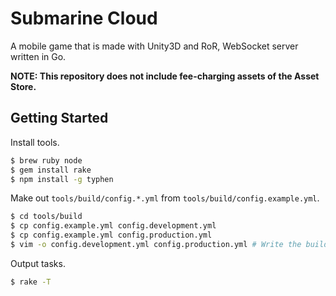 # Submarine Cloud

A mobile game that is made with Unity3D and RoR, WebSocket server written in Go.

**NOTE: This repository does not include fee-charging assets of the Asset Store.**

## Getting Started

Install tools.

```bash
$ brew ruby node
$ gem install rake
$ npm install -g typhen
```

Make out `tools/build/config.*.yml` from `tools/build/config.example.yml`.

```bash
$ cd tools/build
$ cp config.example.yml config.development.yml
$ cp config.example.yml config.production.yml
$ vim -o config.development.yml config.production.yml # Write the build settings.
```

Output tasks.

```bash
$ rake -T
```
